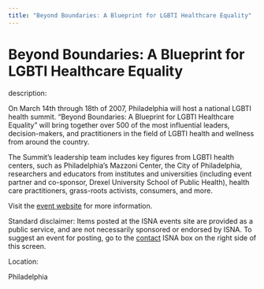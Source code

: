 ```yaml
---
title: "Beyond Boundaries: A Blueprint for LGBTI Healthcare Equality"
---
```


# Beyond Boundaries: A Blueprint for LGBTI Healthcare Equality

  
description:  
  


On March 14th through 18th of 2007, Philadelphia will host a national LGBTI health summit. &#8220;Beyond Boundaries: A Blueprint for LGBTI Healthcare Equality&#8221; will bring together over 500 of the most influential leaders, decision-makers, and practitioners in the field of LGBTI health and wellness from around the country.

  
  


The Summit’s leadership team includes key figures from LGBTI health centers, such as Philadelphia’s Mazzoni Center, the City of Philadelphia, researchers and educators from institutes and universities (including event partner and co-sponsor, Drexel University School of Public Health), health care practitioners, grass-roots activists, consumers, and more.

  
  


Visit the [event website][1] for more information.

  
  


Standard disclaimer: Items posted at the ISNA events site are provided as a public service, and are not necessarily sponsored or endorsed by ISNA. To suggest an event for posting, go to the [contact][2] ISNA box on the right side of this screen.

  


  


  
Location:  
  
Philadelphia

 [1]: http://www.healthsummit2007.org/
 [2]: /about/contact